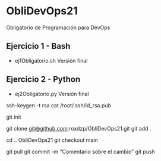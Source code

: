 # ObliDevOps21
Obligatorio de Programación para DevOps

## Ejercicio 1 - Bash
 - ej1Obligatorio.sh
    Versión final

## Ejercicio 2 - Python
 - ej2Obligatorio.py
    Versión final





ssh-keygen -t rsa
cat /root/.ssh/id_rsa.pub

git init

git clone git@github.com:roxdzp/ObliDevOps21.git
git add .

cd .. ObliDevOps21
git checkout main

git pull
git commit -m "Comentario sobre el cambio"
git push